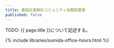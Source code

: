 ```yaml
---
title: 墨田区東駒形コミュニティ会館図書室
published: false
---
```


TODO: {{ page.title }}について記述する。

{% include libraries/sumida-office-hours.html %}
